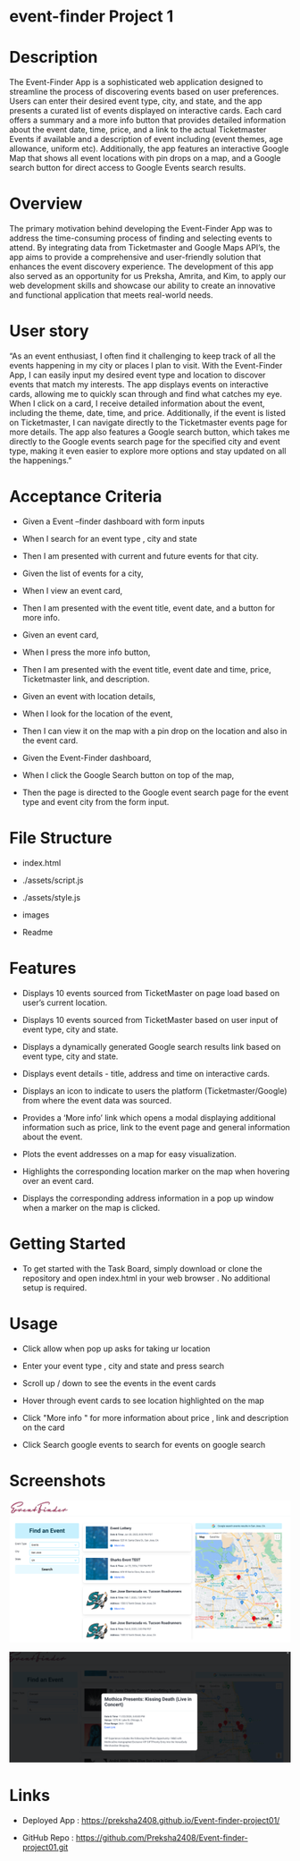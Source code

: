 # event-finder Project 1 

# Description

The Event-Finder App is a sophisticated web application designed to streamline the process of discovering events based on user preferences. Users can enter their desired event type, city, and state, and the app presents a curated list of events displayed on interactive cards. Each card offers a summary and a more info button that provides detailed information about the event date, time, price, and a link to the actual Ticketmaster Events if available and a description of event including (event themes, age allowance, uniform etc). Additionally, the app features an interactive Google Map that shows all event locations with pin drops on a map, and a Google search button for direct access to Google Events search results.


# Overview 

The primary motivation behind developing the Event-Finder App was to address the  time-consuming process of finding and selecting events to attend. By integrating data from Ticketmaster and Google Maps API’s, the app aims to provide a comprehensive and user-friendly solution that enhances the event discovery experience. The development of this app also served as an opportunity for us  Preksha, Amrita, and Kim, to apply our web development skills and showcase our ability to create an innovative and functional application that meets real-world needs.



# User story

“As an event enthusiast, I often find it challenging to keep track of all the events happening in my city or places I plan to visit. With the Event-Finder App, I can easily input my desired event type and location to discover events that match my interests. The app displays events on interactive cards, allowing me to quickly scan through and find what catches my eye. When I click on a card, I receive detailed information about the event, including the theme, date, time, and price. Additionally, if the event is listed on Ticketmaster, I can navigate directly to the Ticketmaster events page for more details. The app also features a Google search button, which takes me directly to the Google events search page for the specified city and event type, making it even easier to explore more options and stay updated on all the happenings.”


# Acceptance Criteria 

* Given a Event –finder dashboard with form inputs

* When I search for an event type ,  city and state 

* Then I am presented with current and future events for that city.

* Given the list of events for a city,

* When I view an event card,

* Then I am presented with the event title, event date, and a button for more info.

* Given an event card,

* When I press the more info button,

* Then I am presented with the event title, event date and time, price, Ticketmaster link, and description.

* Given an event with location details,

* When I look for the location of the event,

* Then I can view it on the map with a pin drop on the location and also in the event card.

* Given the Event-Finder dashboard,

* When I click the Google Search button on top of the map,

* Then the page is directed to the Google event search page for the event type and event city from the form input.


# File Structure

* index.html

* ./assets/script.js

* ./assets/style.js

* images

* Readme


# Features 

* Displays 10 events sourced from TicketMaster on page load based on user’s current location. 

* Displays 10 events sourced from TicketMaster based on user input of event type, city and state.

* Displays a dynamically generated Google search results link based on event type, city and state.

* Displays event details - title, address and time on interactive cards.

* Displays an icon to indicate to users the platform (Ticketmaster/Google) from where the event data was sourced.

* Provides a ‘More info’ link which opens a modal displaying additional information such as price, link to the event page and general information about the event. 

* Plots the event addresses on a map for easy visualization.

* Highlights the corresponding location marker on the map when hovering over an event card.

* Displays the corresponding address information in a pop up window when a marker on the map is clicked.


# Getting Started 

* To get started with the Task Board, simply download or clone the repository and open index.html in your web browser . No additional setup is required.

# Usage 

* Click allow when pop up asks for taking ur location 

* Enter your event type , city and state and press search 

* Scroll up / down to see the events in the event cards 

* Hover through event cards to see location highlighted on the map 

* Click "More info " for more information about price , link and description on the card 

* Click Search google events to search for events on google search 


# Screenshots 

![EvenFinder Web App](./assets/images/Web-page.png)

![More -info modal](./assets/images/More-info.png)

# Links 


* Deployed App :    https://preksha2408.github.io/Event-finder-project01/


* GitHub Repo :     https://github.com/Preksha2408/Event-finder-project01.git





